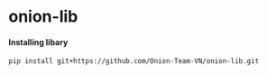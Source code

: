 # onion-lib

#### Installing libary

```
pip install git+https://github.com/Onion-Team-VN/onion-lib.git
```

